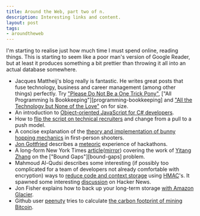 ```yaml
---
title: Around the Web, part two of n.
description: Interesting links and content.
layout: post
tags:
- aroundtheweb
---
```


I'm starting to realise just how much time I must spend online, reading things. This is starting to seem like a poor man's version of Google Reader, but at least it produces something a bit prettier than throwing it all into an actual database somewhere.

* Jacques Mattheij's blog really is fantastic. He writes great posts that fuse technology, business and career management (among other things) perfectly. Try ["Please Do Not Be a One Trick Pony"][one-trick-pony], ["All Programming Is Bookkeeping"][programming-bookkeeping] and ["All the Technology but None of the Love"][all-tech-no-love] on for size.
* An introduction to [Object-oriented JavaScript for C# developers][oo-js].
* How to [flip the script on technical recruiters][flip-script] and change from a pull to a push model.
* A concise explanation of the [theory and implementation of bunny hopping mechanics][bunny-hopping] in first-person shooters.
* [Jon Gottfried][jon-g] describes a [meteoric][hackathons] experience of hackathons.
* A long-form New York Times [article][yitang-zhang-article]([mirror][yitang-zhang-paste]) covering the work of [Yitang Zhang][yitang-zhang-wiki] on the ["Bound Gaps"][bound-gaps] problem.
* Mahmoud Al-Qudsi describes some interesting (if possibly too complicated for a team of developers not already comfortable with encryption) ways to [reduce code and context storage][avoid-db-writes-with-hmac] using [HMAC][hmac-wiki]'s. It spawned some interesting [discussion][hnews-avoid-db-with-hmac] on Hacker News.
* Jon Fisher explains how to back up your long-term storage [with Amazon Glacier][glacier-backups].
* Github user [peenuty][github-peenuty] tries to calculate [the carbon footprint of mining Bitcoin][carbon-bitcoin].

[github-peenuty]: https://github.com/peenuty
[carbon-bitcoin]: https://github.com/peenuty/BitcoinEmissions]
[glacier-backups]: http://spin.atomicobject.com/2015/02/15/cheap-long-term-backup-amazon-glacier-storage/]
[flip-script]: http://www.npnd.com/blog/2015/2/4/from-pull-to-push-flipping-the-script-on-technical-recruiters]
[one-trick-pony]: http://jacquesmattheij.com/please-do-not-be-a-one-trick-pony]
[programming-bookeeping]: http://jacquesmattheij.com/all-programming-is-bookkeeping]
[all-tech-no-love]: http://jacquesmattheij.com/all-of-the-tech-but-none-of-the-love]
[yitang-zhang-wiki]: https://en.wikipedia.org/wiki/Yitang_Zhang]
[yitang-zhang-article]: http://www.newyorker.com/magazine/2015/02/02/pursuit-beauty]
[yitang-zhang-paste]: http://pastebin.com/Xtm3f64E]
[bound-gaps-problem]: https://en.wikipedia.org/wiki/Yitang_Zhang#Research]
[avoid-db-writes-with-hmac]: https://neosmart.net/blog/2015/using-hmac-signatures-to-avoid-database-writes/?PageSpeed=noscript]
[hmac-wiki]: https://en.wikipedia.org/wiki/Hash-based_message_authentication_code]
[hnews-avoid-db-with-hmac]: https://news.ycombinator.com/item?id=9053830]
[bunny-hopping]: http://flafla2.github.io/2015/02/14/bunnyhop.html]
[jon-g]: http://news.mlh.io/author/jonmarkgo]
[hackathons]: http://news.mlh.io/second-hackathon-changed-my-life-02-12-2015]
[oo-js]: http://www.barbarianmeetscoding.com/blog/2014/08/20/object-oriented-javascript-for-c-sharp-developers/]
